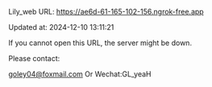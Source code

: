 Lily_web URL: https://ae6d-61-165-102-156.ngrok-free.app

Updated at: 2024-12-10 13:11:21

If you cannot open this URL, the server might be down.

Please contact: 

goley04@foxmail.com Or Wechat:GL_yeaH